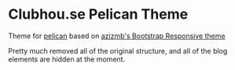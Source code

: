 # Clubhou.se Pelican Theme #

Theme for [pelican](https://github.com/getpelican/pelican/) based on
[azizmb's Bootstrap Responsive theme](https://github.com/azizmb/pelican-bootstrap-responsive-theme)

Pretty much removed all of the original structure, and all of the blog
elements are hidden at the moment.
